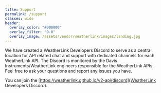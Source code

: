 ```yaml
---
title: Support
permalink: /support
classes: wide
header:
  overlay_color: "#000000"
  overlay_filter: "0.0"
  overlay_image: /assets/vendor/weatherlink/images/landing.jpg
---
```


We have created a WeatherLink Developers Discord to serve as a central location for API related chat and support with dedicated channels for each WeatherLink API. The Discord is monitored by the Davis Instruments/WeatherLink engineers responsible for the WeatherLink APIs. Feel free to ask your questions and report any issues you have.

You can join the [https://weatherlink.github.io/v2-api/discord](WeatherLink Developers Discord).

<!--
## Gitter Chat Room (Deprecated)

<div class="notice--warning">
<h4>Please Note:</h4>
<p>Gitter is quite limited in features and having to maintain multiple individual chat rooms for each API is a burden. For this reason we have created the WeatherLink Developers Discord mentioned above and it will be the new primary API support chat system. The Discord server has dedicated channels for each WeatherLink API making it a single location for all WeatherLink API support chat.</p>
<p>We are not closing the Gitter chat room yet, but we are asking that new questions and conversations take place on Discord.</p>
</div>

We have set up a dedicated support chat room for WeatherLink v2 API users.

The chat room is monitored by the Davis Instruments/WeatherLink engineers responsible for the v2 API. Feel free to ask your questions and report any issues you have with the v2 API.

Keep in mind other people will also be in the chat room so please be careful and do not post your API Secret in the chat.

The chat room is available at <a href="https://gitter.im/WeatherLink/v2-api">https://gitter.im/WeatherLink/v2-api</a>
-->
